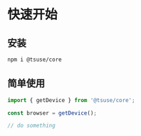 # 快速开始

## 安装

```bash
npm i @tsuse/core
```

## 简单使用

```ts
import { getDevice } from '@tsuse/core';

const browser = getDevice();

// do something
```

  <!-- 更多功能列表，请参阅 [functions list](/core/getDevice/)。 -->
